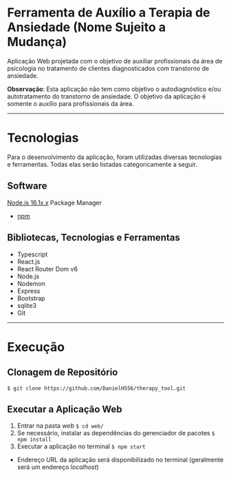 # Ferramenta de Auxílio a Terapia de Ansiedade (Nome Sujeito a Mudança)

Aplicação Web projetada com o objetivo de auxiliar profissionais da área de psicologia no tratamento de clientes diagnosticados com transtorno de ansiedade.

**Observação**: Esta aplicação não tem como objetivo o autodiagnóstico e/ou autotratamento do transtorno de ansiedade. O objetivo da aplicação é somente o auxílio para profissionais da área.

---

# Tecnologias

Para o desenvolvimento da aplicação, foram utilizadas diversas tecnologias e ferramentas. Todas elas serão listadas categoricamente a seguir.

## Software

[Node.js 16.1x.x](https://nodejs.org/en/) Package Manager
 - [npm](https://www.npmjs.com/)

## Bibliotecas, Tecnologias e Ferramentas
 - Typescript
 - React.js
 - React Router Dom v6
 - Node.js
 - Nodemon
 - Express
 - Bootstrap
 - sqlite3
 - Git

---

# Execução

## Clonagem de Repositório

`$ git clone https://github.com/DanielH556/therapy_tool.git`

## Executar a Aplicação Web
1. Entrar na pasta *web* `$ cd web/`
2. Se necessário, instalar as dependências do gerenciador de pacotes `$ npm install`
3. Executar a aplicação no terminal `$ npm start`
 - Endereço URL da aplicação será disponibilizado no terminal (geralmente será um endereço *localhost*)